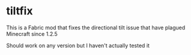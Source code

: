 # tiltfix
This is a Fabric mod that fixes the directional tilt issue that have plagued Minecraft since 1.2.5

Should work on any version but I haven't actually tested it
